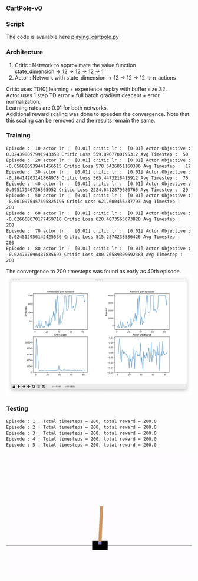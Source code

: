 ### CartPole-v0

### Script
The code is available here [playing_cartpole.py](playing_cartpole.py)

### Architecture

1. Critic : Network to approximate the value function <br> state_dimension -> 12 -> 12 -> 12 -> 1
2. Actor : Network with state_dimension -> 12 -> 12 -> 12 -> n_actions

Critic uses TD(0) learning + experience replay with buffer size 32. 
<br>Actor uses 1 step TD error + full batch gradient descent +  error normalization.
<br>Learning rates are 0.01 for both networks.
<br>Additional reward scaling was done to speeden the convergence. Note that this scaling can be removed and the results remain the same. 

### Training
```
Episode :  10 actor lr :  [0.01] critic lr :  [0.01] Actor Objective :  0.024398097991943358 Critic Loss 559.8967700195312 Avg Timestep :  50
Episode :  20 actor lr :  [0.01] critic lr :  [0.01] Actor Objective :  -0.056886939441456515 Critic Loss 578.5426851160386 Avg Timestep :  17
Episode :  30 actor lr :  [0.01] critic lr :  [0.01] Actor Objective :  -0.16414203141864978 Critic Loss 565.4473218415912 Avg Timestep :  76
Episode :  40 actor lr :  [0.01] critic lr :  [0.01] Actor Objective :  0.09517946736565952 Critic Loss 2224.6412879680765 Avg Timestep :  29
Episode :  50 actor lr :  [0.01] critic lr :  [0.01] Actor Objective :  -0.0010976457595825195 Critic Loss 621.600456237793 Avg Timestep :  200
Episode :  60 actor lr :  [0.01] critic lr :  [0.01] Actor Objective :  -0.026668670177459716 Critic Loss 620.4873565673828 Avg Timestep :  200
Episode :  70 actor lr :  [0.01] critic lr :  [0.01] Actor Objective :  -0.024512956142425536 Critic Loss 515.2374238586426 Avg Timestep :  200
Episode :  80 actor lr :  [0.01] critic lr :  [0.01] Actor Objective :  -0.024707696437835693 Critic Loss 480.76589309692383 Avg Timestep :  200

```
The convergence to 200 timesteps was found as early as 40th episode.
![Experience Replay Critic + Batch Update Actor](fig2.png)

### Testing
```
Episode : 1 : Total timesteps = 200, total reward = 200.0
Episode : 2 : Total timesteps = 200, total reward = 200.0
Episode : 3 : Total timesteps = 200, total reward = 200.0
Episode : 4 : Total timesteps = 200, total reward = 200.0
Episode : 5 : Total timesteps = 200, total reward = 200.0
```
![Episode](episode.gif)